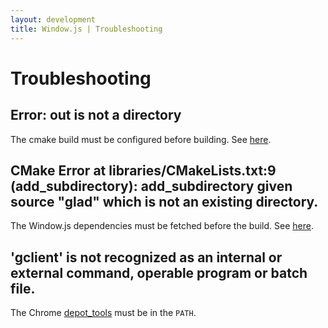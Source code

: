 ```yaml
---
layout: development
title: Window.js | Troubleshooting
---
```


Troubleshooting
===============


Error: out is not a directory
-----------------------------

The cmake build must be configured before building.
See [here](/dev/build#configuring-windowjs).


CMake Error at libraries/CMakeLists.txt:9 (add_subdirectory): add_subdirectory given source "glad" which is not an existing directory.
-------------------------------------------------

The Window.js dependencies must be fetched before the build.
See [here](/dev/checkout#4-fetching-the-dependencies).


'gclient' is not recognized as an internal or external command, operable program or batch file.
----------

The Chrome
[depot_tools](https://commondatastorage.googleapis.com/chrome-infra-docs/flat/depot_tools/docs/html/depot_tools_tutorial.html#_setting_up)
must be in the `PATH`.
